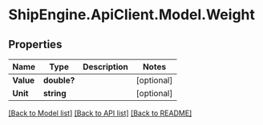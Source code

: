 # ShipEngine.ApiClient.Model.Weight
## Properties

Name | Type | Description | Notes
------------ | ------------- | ------------- | -------------
**Value** | **double?** |  | [optional] 
**Unit** | **string** |  | [optional] 

[[Back to Model list]](../README.md#documentation-for-models) [[Back to API list]](../README.md#documentation-for-api-endpoints) [[Back to README]](../README.md)

